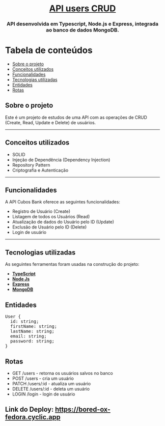<h1 align="center">
    <a href="#" alt="API users crud"> API users CRUD </a>
</h1>

<h3 align="center">
API desenvolvida em Typescript, Node.js e Express, integrada ao banco de dados MongoDB.
</h3>

Tabela de conteúdos
=================
<!--ts-->
   * [Sobre o projeto](#sobre-o-projeto)
   * [Conceitos utilizados](#conceitos-utilizados)
   * [Funcionalidades](#funcionalidades)
   * [Tecnologias utilizadas](#tecnologias-utilizadas)
   * [Entidades](#entidades)
   * [Rotas](#rotas)
<!--te-->


## Sobre o projeto

Este é um projeto de estudos de uma API com as operações de CRUD (Create, Read, Update e Delete) de usuários.

---

## Conceitos utilizados

- SOLID
- Injeção de Dependência (Dependency Injection)
- Repository Pattern
- Criptografia e Autenticação

---

## Funcionalidades

A API Cubos Bank oferece as seguintes funcionalidades:

- Registro de Usuário (Create)
- Listagem de todos os Usuários (Read)
- Atualização de dados do Usuário pelo ID (Update)
- Exclusão de Usuário pelo ID (Delete)
- Login de usuário

---

## Tecnologias utilizadas

As seguintes ferramentas foram usadas na construção do projeto:

-   **[TypeScript](https://www.typescriptlang.org/)**
-   **[Node Js](https://nodejs.org/en)**
-   **[Express](https://expressjs.com/)**
-   **[MongoDB](https://www.mongodb.com/pt-br)**

## Entidades

<pre>
User {
  id: string;
  firstName: string;
  lastName: string;
  email: string;
  password: string;
}</pre>

## Rotas

- GET /users - retorna os usuários salvos no banco
- POST /users - cria um usuário
- PATCH /users/:id - atualiza um usuário
- DELETE /users/:id - deleta um usuário
- LOGIN /login - login de usuário

## Link do Deploy: https://bored-ox-fedora.cyclic.app
